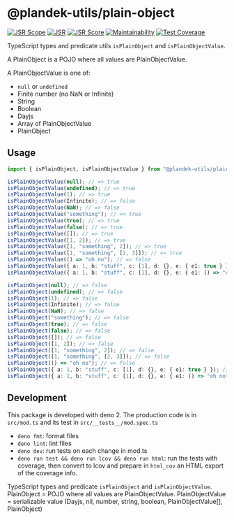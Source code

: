 # @plandek-utils/plain-object

[![JSR Scope](https://jsr.io/badges/@plandek-utils)](https://jsr.io/@plandek-utils)
[![JSR](https://jsr.io/badges/@plandek-utils/plain-object)](https://jsr.io/@plandek-utils/plain-object)
[![JSR Score](https://jsr.io/badges/@plandek-utils/plain-object/score)](https://jsr.io/@plandek-utils/plain-object)
[![Maintainability](https://api.codeclimate.com/v1/badges/8cbd695e92a5bd147519/maintainability)](https://codeclimate.com/github/plandek-utils/plain-object/maintainability)
[![Test Coverage](https://api.codeclimate.com/v1/badges/8cbd695e92a5bd147519/test_coverage)](https://codeclimate.com/github/plandek-utils/plain-object/test_coverage)

TypeScript types and predicate utils `isPlainObject` and `isPlainObjectValue`.

A PlainObject is a POJO where all values are PlainObjectValue.

A PlainObjectValue is one of:

- `null` or `undefined`
- Finite number (no NaN or Infinite)
- String
- Boolean
- Dayjs
- Array of PlainObjectValue
- PlainObject

## Usage

```ts
import { isPlainObject, isPlainObjectValue } from "@plandek-utils/plain-object";

isPlainObjectValue(null); // => true
isPlainObjectValue(undefined); // => true
isPlainObjectValue(1); // => true
isPlainObjectValue(Infinite); // => false
isPlainObjectValue(NaN); // => false
isPlainObjectValue("something"); // => true
isPlainObjectValue(true); // => true
isPlainObjectValue(false); // => true
isPlainObjectValue([]); // => true
isPlainObjectValue([1, 2]); // => true
isPlainObjectValue([1, "something", 2]); // => true
isPlainObjectValue([1, "something", [2, 3]]); // => true
isPlainObjectValue(() => "oh no"); // => false
isPlainObjectValue({ a: 1, b: "stuff", c: [1], d: {}, e: { e1: true } }); // => true
isPlainObjectValue({ a: 1, b: "stuff", c: [1], d: {}, e: { e1: () => "oh no" } }); // => false

isPlainObject(null); // => false
isPlainObject(undefined); // => false
isPlainObject(1); // => false
isPlainObject(Infinite); // => false
isPlainObject(NaN); // => false
isPlainObject("something"); // => false
isPlainObject(true); // => false
isPlainObject(false); // => false
isPlainObject([]); // => false
isPlainObject([1, 2]); // => false
isPlainObject([1, "something", 2]); // => false
isPlainObject([1, "something", [2, 3]]); // => false
isPlainObject(() => "oh no"); // => false
isPlainObject({ a: 1, b: "stuff", c: [1], d: {}, e: { e1: true } }); // => true
isPlainObject({ a: 1, b: "stuff", c: [1], d: {}, e: { e1: () => "oh no" } }); // => false
```

## Development

This package is developed with deno 2. The production code is in `src/mod.ts` and its test in
`src/__tests__/mod.spec.ts`

- `deno fmt`: format files
- `deno lint`: lint files
- `deno dev`: run tests on each change in mod.ts
- `deno run test && deno run lcov && deno run html`: run the tests with coverage, then convert to lcov and prepare in
  `html_cov` an HTML export of the coverage info.

TypeScript types and predicate `isPlainObject` and `isPlainObjectValue`. PlainObject = POJO where all values are
PlainObjectValue. PlainObjectValue = serializable value (Dayjs, nil, number, string, boolean, PlainObjectValue[],
PlainObject)
